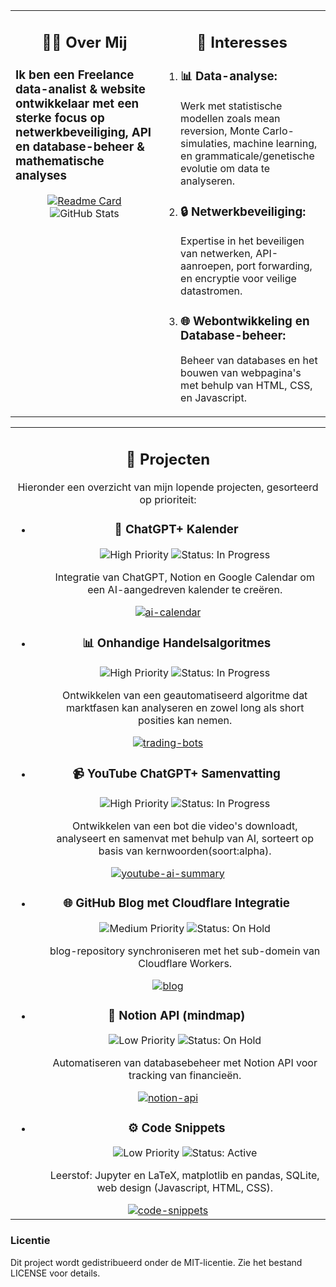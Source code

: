<table>
  <tr>
    <td align="left" style="vertical-align: top;">
      <h2 align="center">🧑‍💻 Over Mij</h2>
      <h3>Ik ben een <strong>Freelance data-analist & website ontwikkelaar</strong> met een sterke focus op <strong>netwerkbeveiliging, API</strong> en <strong>database-beheer & mathematische analyses</strong>
      </h3> 
      <div align="center">
        <a href="https://github.com/DR-GRIEZEL/DR-GRIEZEL">
          <img src="https://github-readme-stats.vercel.app/api/pin/?username=DR-GRIEZEL&repo=DR-GRIEZEL" alt="Readme Card" style="max-width: 100%; height: auto;"/>
        </a>
        <img src="https://github-readme-stats.vercel.app/api?username=DR-GRIEZEL&show_icons=true&theme=gruvbox" alt="GitHub Stats" style="max-width: 100%; height: auto;"/>
      </div>
    </td>
    <td align="left" style="vertical-align: top;">
      <h2 align="center">🚀 Interesses</h2>
      <ol>
        <li><h3>📊 <strong>Data-analyse:</strong></h3>
          <p>Werk met statistische modellen zoals mean reversion, Monte Carlo-simulaties, machine learning, en grammaticale/genetische evolutie om data te analyseren.</p>
        </li>
        <li><h3>🔒 <strong>Netwerkbeveiliging:</strong></h3>
          <p>Expertise in het beveiligen van netwerken, API-aanroepen, port forwarding, en encryptie voor veilige datastromen.</p>
        </li>
        <li><h3>🌐 <strong>Webontwikkeling</strong> en <strong>Database-beheer:</strong></h3>
        <p>Beheer van databases en het bouwen van webpagina's met behulp van HTML, CSS, en Javascript.</p>
        </li>
        </li>
      </ol>
    </td>
  </tr>
</table>

<table>
  <tr>
    <!-- Projecten Sectie -->
    <td align="center" style="vertical-align: top;">
      <h2 align="center"><strong>🎯 Projecten</strong></h2>
      <p>Hieronder een overzicht van mijn lopende projecten, gesorteerd op prioriteit:</p>
      <!-- Project 1 -->
      <ul>
        <li>
          <h3>📅 ChatGPT+ Kalender</h3>
          <ol>
            <p>
            <img src="https://img.shields.io/badge/Prioriteit-High-red" alt="High Priority">
            <img src="https://img.shields.io/badge/Status-In%20Progress-yellow" alt="Status: In Progress">
            </p>
            <p>Integratie van ChatGPT, Notion en Google Calendar om een AI-aangedreven kalender te creëren.</p>
          </ol>
        </li>
      </ul>
        <div align="center">
          <a href="https://github.com/DR-GRIEZEL/ai-calendar">
            <img src="https://github-readme-stats.vercel.app/api/pin/?username=DR-GRIEZEL&repo=ai-calendar" alt="ai-calendar" style="height: auto;"/>
          </a>
        </div>
      <!-- Project 2 -->
      <ul>
        <li>
          <h3>📊 Onhandige Handelsalgoritmes</h3>
          <ol>
            <p>
            <img src="https://img.shields.io/badge/Prioriteit-High-red" alt="High Priority">
            <img src="https://img.shields.io/badge/Status-In%20Progress-yellow" alt="Status: In Progress">
            </p>
            <p>Ontwikkelen van een geautomatiseerd algoritme dat marktfasen kan analyseren en zowel long als short posities kan nemen.</p>
          </ol>
        </li>
      </ul>
        <div align="center">
          <a href="https://github.com/DR-GRIEZEL/trading-bots">
            <img src="https://github-readme-stats.vercel.app/api/pin/?username=DR-GRIEZEL&repo=trading-bots" alt="trading-bots" style="height: auto;"/>
          </a>
        </div>
      <!-- Project 3 -->
      <ul>
        <li>
          <h3>📹 YouTube ChatGPT+ Samenvatting</h3>
          <ol>
            <p>
            <img src="https://img.shields.io/badge/Prioriteit-High-red" alt="High Priority">
            <img src="https://img.shields.io/badge/Status-In%20Progress-yellow" alt="Status: In Progress">
            </p>
            <p>Ontwikkelen van een bot die video's downloadt, analyseert en samenvat met behulp van AI, sorteert op basis van kernwoorden(soort:alpha).</p>
          </ol>
        </li>
      </ul>
        <div align="center">
          <a href="https://github.com/DR-GRIEZEL/youtube-ai-summary">
            <img src="https://github-readme-stats.vercel.app/api/pin/?username=DR-GRIEZEL&repo=youtube-ai-summary" alt="youtube-ai-summary" style="height: auto;"/>
          </a>
        </div>
      <!-- Project 4 -->
      <ul>
        <li>
          <h3>🌐 GitHub Blog met Cloudflare Integratie</h3>
          <ol>
            <p>
            <img src="https://img.shields.io/badge/Prioriteit-Medium-yellow" alt="Medium Priority"></li>
            <img src="https://img.shields.io/badge/Status-On%20Hold-orange" alt="Status: On Hold">
            </p>
            <p>blog-repository synchroniseren met het sub-domein van Cloudflare Workers.</p>
          </ol>
        </li>
      </ul>
        <div align="center">
          <a href="https://github.com/DR-GRIEZEL/cloudflare-blog">
            <img src="https://github-readme-stats.vercel.app/api/pin/?username=DR-GRIEZEL&repo=cloudflare-blog" alt="blog" style="height: auto;"/>
          </a>
        </div>
      <!-- Project 5 -->
      <ul>
        <li>
          <h3>🔗 Notion API (mindmap)</h3>
          <ol>
            <p>
            <img src="https://img.shields.io/badge/Prioriteit-Low-green" alt="Low Priority"></li>
            <img src="https://img.shields.io/badge/Status-On%20Hold-orange" alt="Status: On Hold">
            </p>
            <p>Automatiseren van databasebeheer met Notion API voor tracking van financieën.</p>
          </ol>
        </li>
      </ul>
        <div align="center">
          <a href="https://github.com/DR-GRIEZEL/notion-api">
            <img src="https://github-readme-stats.vercel.app/api/pin/?username=DR-GRIEZEL&repo=notion-api" alt="notion-api" style="height: auto;"/>
          </a>
        </div>
      <!-- Project 6 -->
      <ul>
        <li>
          <h3>⚙️ Code Snippets</h3>
          <ol>
            <p>
            <img src="https://img.shields.io/badge/Prioriteit-Low-green" alt="Low Priority"></li>
            <img src="https://img.shields.io/badge/Status-Active-brightgreen" alt="Status: Active">
            </p>
            <p>Leerstof: Jupyter en LaTeX, matplotlib en pandas, SQLite, web design (Javascript, HTML, CSS).</p>
          </ol>
        </li>
      </ul>
        <div align="center">
          <a href="https://github.com/DR-GRIEZEL/code-snippets">
            <img src="https://github-readme-stats.vercel.app/api/pin/?username=DR-GRIEZEL&repo=ncode-snippets" alt="code-snippets" style="height: auto;"/>
          </a>
        </div>
    </td>
  </tr>
</table>
<h3>Licentie</h3>
<p>Dit project wordt gedistribueerd onder de MIT-licentie. Zie het bestand LICENSE voor details.</p>
